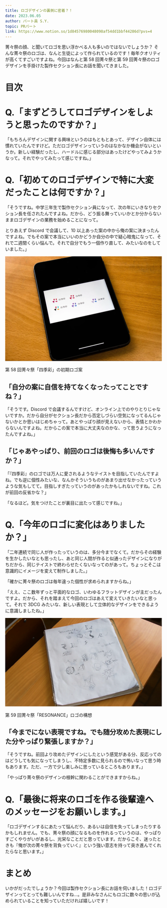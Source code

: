 ```yaml
---
title: ロゴデザインの裏側に密着？！
date: 2023.06.05
author: パート員 S.Y.
topic: PRパート
link: https://www.notion.so/1d84576980048098af54dd1bbf44286d?pvs=4
---
```


菁々祭の顔、と聞いてロゴを思い浮かべる人も多いのではないでしょうか？ そんな菁々祭のロゴは、なんと生徒によって作られているのです！毎年クオリティが高くてすごいですよね。今回はなんと第 58 回菁々祭と第 59 回菁々祭のロゴデザインを手掛けた製作セクション長にお話を聞いてきました。

# 目次

# Q.「まずどうしてロゴデザインをしようと思ったのですか？」

「もちろんデザインに関する興味というのはもともとあって、デザイン自体には慣れていたんですけど。ただロゴデザインっていうのはなかなか機会がないというか。新しい経験だったし、ハードルに感じる部分はあったけどやってみようかなって。それでやってみたって感じですね。」

# Q.「初めてのロゴデザインで特に大変だったことは何ですか？」

「そうですね。中学三年生で製作セクション員になって、次の年にいきなりセクション長を任されたんですよね。だから、どう振る舞っていいかとか分からないままロゴデザインの業務を始めることになって。

とりあえず Discord で会議して、10 以上あった案の中から俺の案に決まったんですよね。でもその案で本当にいいのかどうか自分の中で疑心暗鬼になって、それで二週間くらい悩んで。それで自分でもう一個作り直して、みたいなのをしていました。」

![第58回菁々祭「四季彩」の初期ロゴ案](image.png)

第 58 回菁々祭「四季彩」の初期ロゴ案

## 「自分の案に自信を持てなくなったってことですね？」

「そうです。Discord で会議するんですけど、オンライン上でのやりとりじゃないですか。だから自分がセクション長だから否定しづらい空気になってるんじゃないかとか思いはじめちゃって。あとやっぱり顔が見えないから、表情とかわからないんですよね。だからこの案で本当に大丈夫なのかな、って思うようになったんですよね。」

## 「じゃあやっぱり、前回のロゴは後悔も多いんですか？」

「『四季彩』のロゴでは万人に愛されるようなテイストを目指していたんですよね。でも逆に個性みたいな、なんかそういうものがあまり出せなかったっていうような気もしてて。目指しすぎたっていうのがあったかもしれないですね。これが前回の反省かな？」

「なるほど。気をつけたことが裏目に出たって感じですね。」

# Q.「今年のロゴに変化はありましたか？」

「二年連続で同じ人が作ったっていうのは、多分今までなくて。だからその経験を生かしたいなとも思ったし、あと同じ人間が作ると似通ったデザインになりがちだから、同じテイストで終わらせたくないなってのがあって。ちょっとそこは意識的にイメージを変えて制作しました。」

「確かに菁々祭のロゴは毎年違った個性が求められますからね。」

「ええ、ここ数年ずっと平面的なロゴ、いわゆるフラットデザインが主だったんですよ。だから、それを踏まえて今回のロゴはあえて変えていきたいなと思って。それで 3DCG みたいな、新しい表現として立体的なデザインをできるように意識しましたね。」

![第59回菁々祭「RESONANCE」ロゴの構想](image%201.png)

第 59 回菁々祭「RESONANCE」ロゴの構想

## 「今までにない表現ですね。でも随分攻めた表現にした分やっぱり緊張しますか？」

「そうですね。前回より攻めたデザインにしたという感覚がある分、反応ってのはどうしても気になってしまうし、不特定多数に見られるので怖いなって思う時もあります。ただ、一方で少し楽しみに思っているところもあります。」

「やっぱり菁々祭のデザインの根幹に関わることができますからね。」

# Q.「最後に将来のロゴを作る後輩達へのメッセージをお願いします。」

「ロゴデザインするにあたって悩んだり、あるいは自信を失ってしまったりするかもしれません。でも、菁々祭の顔になるものを作れるっていうのは、やっぱりすごくやりがいがあるし、光栄なことだと思っています。だからこそ、迷ったときも『俺が次の菁々祭を背負っていく』という強い意志を持って突き進んでくれたらなと思います。」

# まとめ

いかがだったでしょうか？今回は製作セクション長にお話を伺いました！ロゴデザインってとっても難しいんですね…。是非みなさんにもロゴに数々の思いが込められていることを知っていただければ嬉しいです！
